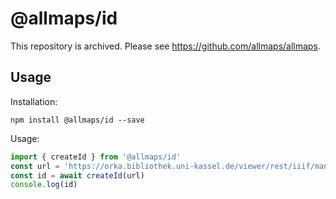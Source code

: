 # @allmaps/id

This repository is archived. Please see https://github.com/allmaps/allmaps.

## Usage

Installation:

```
npm install @allmaps/id --save
```

Usage:

```js
import { createId } from '@allmaps/id'
const url = 'https://orka.bibliothek.uni-kassel.de/viewer/rest/iiif/manifests/1535113582549/manifest/'
const id = await createId(url)
console.log(id)
```

